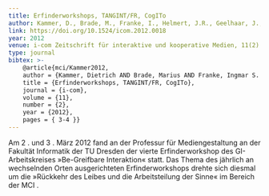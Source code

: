 ```yaml
---
title: Erfinderworkshops, TANGINT/FR, CogITo
author: Kammer, D., Brade, M., Franke, I., Helmert, J.R., Geelhaar, J., Couture, N.
link: https://doi.org/10.1524/icom.2012.0018
year: 2012
venue: i-com Zeitschrift für interaktive und kooperative Medien, 11(2)
type: journal
bibtex: >-
    @article{mci/Kammer2012,
    author = {Kammer, Dietrich AND Brade, Marius AND Franke, Ingmar S. AND Helmert, Jens R. AND Geelhaar, Jens AND Couture, Nadine},
    title = {Erfinderworkshops, TANGINT/FR, CogITo},
    journal = {i-com},
    volume = {11},
    number = {2},
    year = {2012},
    pages = { 3-4 }}
---
```

Am 2 . und 3 . März 2012 fand an der Professur für Mediengestaltung an der Fakultät Informatik der TU Dresden der vierte Erfinderworkshop des GI-Arbeitskreises »Be-Greifbare Interaktion« statt. Das Thema des jährlich an wechselnden Orten ausgerichteten Erfinderworkshops drehte sich diesmal um die »Rückkehr des Leibes und die Arbeitsteilung der Sinne« im Bereich der MCI .